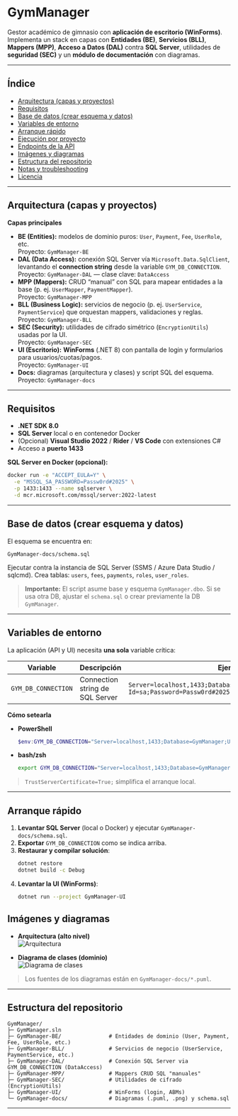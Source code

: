 # GymManager

Gestor académico de gimnasio con **aplicación de escritorio (WinForms)**. Implementa un stack en capas con **Entidades (BE)**, **Servicios (BLL)**, **Mappers (MPP)**, **Acceso a Datos (DAL)** contra **SQL Server**, utilidades de **seguridad (SEC)** y un **módulo de documentación** con diagramas.

---

## Índice

- [Arquitectura (capas y proyectos)](#arquitectura-capas-y-proyectos)
- [Requisitos](#requisitos)
- [Base de datos (crear esquema y datos)](#base-de-datos-crear-esquema-y-datos)
- [Variables de entorno](#variables-de-entorno)
- [Arranque rápido](#arranque-rápido)
- [Ejecución por proyecto](#ejecución-por-proyecto)
- [Endpoints de la API](#endpoints-de-la-api)
- [Imágenes y diagramas](#imágenes-y-diagramas)
- [Estructura del repositorio](#estructura-del-repositorio)
- [Notas y troubleshooting](#notas-y-troubleshooting)
- [Licencia](#licencia)

---

## Arquitectura (capas y proyectos)

**Capas principales**

- **BE (Entities):** modelos de dominio puros: `User`, `Payment`, `Fee`, `UserRole`, etc.  
  Proyecto: `GymManager-BE`
- **DAL (Data Access):** conexión SQL Server vía `Microsoft.Data.SqlClient`, levantando el **connection string** desde la variable `GYM_DB_CONNECTION`.  
  Proyecto: `GymManager-DAL` — clase clave: `DataAccess`
- **MPP (Mappers):** CRUD “manual” con SQL para mapear entidades a la base (p. ej. `UserMapper`, `PaymentMapper`).  
  Proyecto: `GymManager-MPP`
- **BLL (Business Logic):** servicios de negocio (p. ej. `UserService`, `PaymentService`) que orquestan mappers, validaciones y reglas.  
  Proyecto: `GymManager-BLL`
- **SEC (Security):** utilidades de cifrado simétrico (`EncryptionUtils`) usadas por la UI.  
  Proyecto: `GymManager-SEC`
- **UI (Escritorio):** **WinForms** (.NET 8) con pantalla de login y formularios para usuarios/cuotas/pagos.  
  Proyecto: `GymManager-UI`
- **Docs:** diagramas (arquitectura y clases) y script SQL del esquema.  
  Proyecto: `GymManager-docs`

---

## Requisitos

- **.NET SDK 8.0**
- **SQL Server** local o en contenedor Docker
- (Opcional) **Visual Studio 2022** / **Rider** / **VS Code** con extensiones C#
- Acceso a **puerto 1433**

**SQL Server en Docker (opcional):**
```bash
docker run -e "ACCEPT_EULA=Y" \
  -e "MSSQL_SA_PASSWORD=Passw0rd#2025" \
  -p 1433:1433 --name sqlserver \
  -d mcr.microsoft.com/mssql/server:2022-latest
```

---

## Base de datos (crear esquema y datos)

El esquema se encuentra en:
```
GymManager-docs/schema.sql
```

Ejecutar contra la instancia de SQL Server (SSMS / Azure Data Studio / sqlcmd). Crea tablas: `users`, `fees`, `payments`, `roles`, `user_roles`.

> **Importante:** El script asume base y esquema `GymManager.dbo`. Si se usa otra DB, ajustar el `schema.sql` o crear previamente la DB `GymManager`.

---

## Variables de entorno

La aplicación (API y UI) necesita **una sola** variable crítica:

| Variable             | Descripción                                   | Ejemplo                                                                                 |
|----------------------|-----------------------------------------------|-----------------------------------------------------------------------------------------|
| `GYM_DB_CONNECTION`  | Connection string de SQL Server               | `Server=localhost,1433;Database=GymManager;User Id=sa;Password=Passw0rd#2025;TrustServerCertificate=True;` |

**Cómo setearla**

- **PowerShell**
  ```powershell
  $env:GYM_DB_CONNECTION="Server=localhost,1433;Database=GymManager;User Id=sa;Password=Passw0rd#2025;TrustServerCertificate=True;"
  ```
- **bash/zsh**
  ```bash
  export GYM_DB_CONNECTION="Server=localhost,1433;Database=GymManager;User Id=sa;Password=Passw0rd#2025;TrustServerCertificate=True;"
  ```

> `TrustServerCertificate=True;` simplifica el arranque local.

---

## Arranque rápido

1) **Levantar SQL Server** (local o Docker) y ejecutar `GymManager-docs/schema.sql`.
2) **Exportar** `GYM_DB_CONNECTION` como se indica arriba.
3) **Restaurar y compilar solución**:
   ```bash
   dotnet restore
   dotnet build -c Debug
   ```
4) **Levantar la UI (WinForms)**:
   ```bash
   dotnet run --project GymManager-UI
   ```

## Imágenes y diagramas

- **Arquitectura (alto nivel)**  
  ![Arquitectura](GymManager-docs/img/arq.png)

- **Diagrama de clases (dominio)**  
  ![Diagrama de clases](GymManager-docs/img/classes.png)

> Los fuentes de los diagramas están en `GymManager-docs/*.puml`.

---

## Estructura del repositorio

```
GymManager/
├─ GymManager.sln
├─ GymManager-BE/               # Entidades de dominio (User, Payment, Fee, UserRole, etc.)
├─ GymManager-BLL/              # Servicios de negocio (UserService, PaymentService, etc.)
├─ GymManager-DAL/              # Conexión SQL Server via GYM_DB_CONNECTION (DataAccess)
├─ GymManager-MPP/              # Mappers CRUD SQL "manuales"
├─ GymManager-SEC/              # Utilidades de cifrado (EncryptionUtils)
├─ GymManager-UI/               # WinForms (login, ABMs)
└─ GymManager-docs/             # Diagramas (.puml, .png) y schema.sql
```

---
